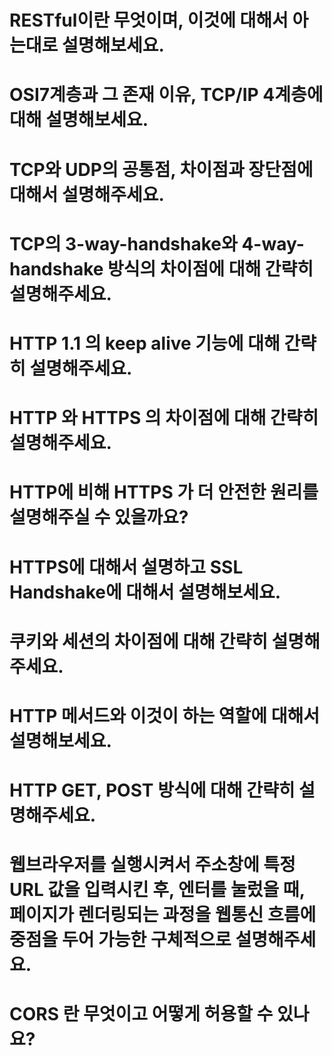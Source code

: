 # RESTful이란 무엇이며, 이것에 대해서 아는대로 설명해보세요.

# OSI7계층과 그 존재 이유, TCP/IP 4계층에 대해 설명해보세요.

# TCP와 UDP의 공통점, 차이점과 장단점에 대해서 설명해주세요.

# TCP의 3-way-handshake와 4-way-handshake 방식의 차이점에 대해 간략히 설명해주세요.

# HTTP 1.1 의 keep alive 기능에 대해 간략히 설명해주세요.

# HTTP 와 HTTPS 의 차이점에 대해 간략히 설명해주세요.

# HTTP에 비해 HTTPS 가 더 안전한 원리를 설명해주실 수 있을까요?

# HTTPS에 대해서 설명하고 SSL Handshake에 대해서 설명해보세요.

# 쿠키와 세션의 차이점에 대해 간략히 설명해주세요.

# HTTP 메서드와 이것이 하는 역할에 대해서 설명해보세요.

# HTTP GET, POST 방식에 대해 간략히 설명해주세요.

# 웹브라우저를 실행시켜서 주소창에 특정 URL 값을 입력시킨 후, 엔터를 눌렀을 때, 페이지가 렌더링되는 과정을 웹통신 흐름에 중점을 두어 가능한 구체적으로 설명해주세요.

# CORS 란 무엇이고 어떻게 허용할 수 있나요?
